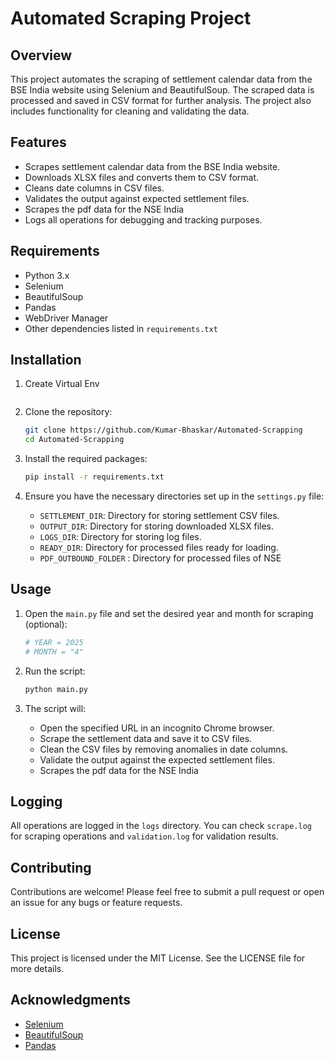 # Automated Scraping Project

## Overview

This project automates the scraping of settlement calendar data from the BSE India website using Selenium and BeautifulSoup. The scraped data is processed and saved in CSV format for further analysis. The project also includes functionality for cleaning and validating the data.

## Features

- Scrapes settlement calendar data from the BSE India website.
- Downloads XLSX files and converts them to CSV format.
- Cleans date columns in CSV files.
- Validates the output against expected settlement files.
- Scrapes the pdf data for the NSE India
- Logs all operations for debugging and tracking purposes.

## Requirements

- Python 3.x
- Selenium
- BeautifulSoup
- Pandas
- WebDriver Manager
- Other dependencies listed in `requirements.txt`

## Installation
1. Create Virtual Env
   ``` python -m venv <virtual env name> 
   ```
2. Clone the repository:
   ```bash
   git clone https://github.com/Kumar-Bhaskar/Automated-Scrapping
   cd Automated-Scrapping
   ```

3. Install the required packages:
   ```bash
   pip install -r requirements.txt
   ```

4. Ensure you have the necessary directories set up in the `settings.py` file:
   - `SETTLEMENT_DIR`: Directory for storing settlement CSV files.
   - `OUTPUT_DIR`: Directory for storing downloaded XLSX files.
   - `LOGS_DIR`: Directory for storing log files.
   - `READY_DIR`: Directory for processed files ready for loading.
   - `PDF_OUTBOUND_FOLDER` : Directory for processed files of NSE

## Usage

1. Open the `main.py` file and set the desired year and month for scraping (optional):
   ```python
   # YEAR = 2025 
   # MONTH = "4"
   ```

2. Run the script:
   ```bash
   python main.py
   ```

3. The script will:
   - Open the specified URL in an incognito Chrome browser.
   - Scrape the settlement data and save it to CSV files.
   - Clean the CSV files by removing anomalies in date columns.
   - Validate the output against the expected settlement files.
   - Scrapes the pdf data for the NSE India

## Logging

All operations are logged in the `logs` directory. You can check `scrape.log` for scraping operations and `validation.log` for validation results.

## Contributing

Contributions are welcome! Please feel free to submit a pull request or open an issue for any bugs or feature requests.

## License

This project is licensed under the MIT License. See the LICENSE file for more details.

## Acknowledgments

- [Selenium](https://www.selenium.dev/)
- [BeautifulSoup](https://www.crummy.com/software/BeautifulSoup/)
- [Pandas](https://pandas.pydata.org/)
